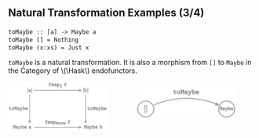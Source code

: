 Natural Transformation Examples (3/4)
-------------------------------------

<pre><code class="haskell small">toMaybe :: [a] -> Maybe a
toMaybe [] = Nothing
toMaybe (x:xs) = Just x</pre></code>


`toMaybe` is a natural transformation.
It is also a morphism from `[]` to `Maybe` in the Category of \\(\\Hask\\) endofunctors.

<img style="float:left;width:40%" src="categories/img/mp/nattrans-list-maybe.png" alt="natural transformation commutative diagram"/>
<figure style="float:right;width:40%">
<img src="categories/img/mp/list-maybe-endofunctor-morphism.png" alt="natural transformation commutative diagram"/>
</figure>
